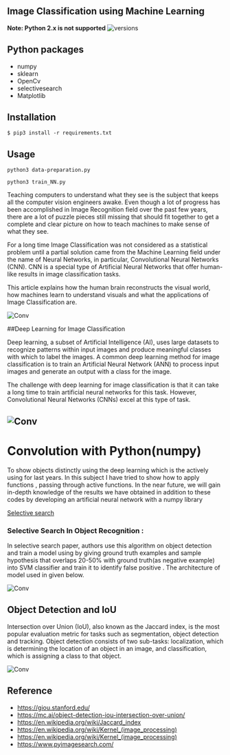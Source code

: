 ## Image Classification using Machine Learning
**Note: Python 2.x is not supported**
<img src="https://camo.githubusercontent.com/ba2171fe9ab58bba2f169b740c35c26bd3cb4241/68747470733a2f2f696d672e736869656c64732e696f2f707970692f707976657273696f6e732f70796261646765732e737667" alt="versions" data-canonical-src="https://img.shields.io/pypi/pyversions/pybadges.svg" style="max-width:100%;">

## Python packages
* numpy
* sklearn
* OpenCv
* selectivesearch
* Matplotlib






## Installation ##
>
    
    $ pip3 install -r requirements.txt



## Usage
  


```python3 data-preparation.py```  

```python3 train_NN.py```  


Teaching computers to understand what they see is the subject that keeps all the computer vision engineers awake. Even though a lot of progress has been accomplished in Image Recognition field over the past few years, there are a lot of puzzle pieces still missing that should fit together to get a complete and clear picture on how to teach machines to make sense of what they see.

For a long time Image Classification was not considered as a statistical problem until a partial solution came from the Machine Learning field under the name of Neural Networks, in particular, Convolutional Neural Networks (CNN). CNN is a special type of Artificial Neural Networks that offer human-like results in image classification tasks.

This article explains how the human brain reconstructs the visual world, how machines learn to understand visuals and what the applications of Image Classification are.

![Conv](test/albert.png)

##Deep Learning for Image Classification

Deep learning, a subset of Artificial Intelligence (AI), uses large datasets to recognize patterns within input images and produce meaningful classes with which to label the images. A common deep learning method for image classification is to train an Artificial Neural Network (ANN) to process input images and generate an output with a class for the image.

The challenge with deep learning for image classification is that it can take a long time to train artificial neural networks for this task. However, Convolutional Neural Networks (CNNs) excel at this type of task.

![Conv](test/deep.png)
-----------------------------------------------------------------

# Convolution with Python(numpy)


To show objects distinctly using the deep learning which is the actively using for last years. In this subject I have tried to show how to apply functions , passing through active functions. In the near future, we will gain in-depth knowledge of the results we have obtained in addition to these codes by developing an artificial neural network with a numpy library




[Selective search](http://www.huppelen.nl/publications/selectiveSearchDraft.pdf)

### Selective Search In Object Recognition :

In selective search paper, authors use this algorithm on object detection and train a model using by giving ground truth examples and sample hypothesis that overlaps 20-50% with ground truth(as negative example) into SVM classifier and train it to identify false positive . The architecture of model used in given below.


![Conv](test/sel.png)

## Object Detection and IoU

Intersection over Union (IoU), also known as the Jaccard index, is the most popular evaluation metric for tasks such as segmentation, object detection and tracking. Object detection consists of two sub-tasks: localization, which is determining the location of an object in an image, and classification, which is assigning a class to that object. 

![Conv](test/iou.jpg)

## Reference
* https://giou.stanford.edu/
* https://mc.ai/object-detection-iou-intersection-over-union/
* https://en.wikipedia.org/wiki/Jaccard_index
* https://en.wikipedia.org/wiki/Kernel_(image_processing)
* https://en.wikipedia.org/wiki/Kernel_(image_processing)
* https://www.pyimagesearch.com/
